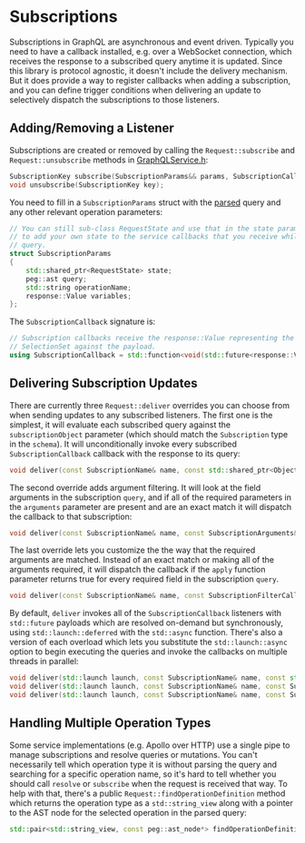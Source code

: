 # Subscriptions

Subscriptions in GraphQL are asynchronous and event driven. Typically you need
to have a callback installed, e.g. over a WebSocket connection, which receives
the response to a subscribed query anytime it is updated. Since this library
is protocol agnostic, it doesn't include the delivery mechanism. But it does
provide a way to register callbacks when adding a subscription, and you can
define trigger conditions when delivering an update to selectively dispatch
the subscriptions to those listeners.

## Adding/Removing a Listener

Subscriptions are created or removed by calling the `Request::subscribe`
and `Request::unsubscribe` methods in [GraphQLService.h](../include/graphqlservice/GraphQLService.h):
```cpp
SubscriptionKey subscribe(SubscriptionParams&& params, SubscriptionCallback&& callback);
void unsubscribe(SubscriptionKey key);
```
You need to fill in a `SubscriptionParams` struct with the [parsed](./parsing.md)
query and any other relevant operation parameters:
```cpp
// You can still sub-class RequestState and use that in the state parameter to Request::subscribe
// to add your own state to the service callbacks that you receive while executing the subscription
// query.
struct SubscriptionParams
{
	std::shared_ptr<RequestState> state;
	peg::ast query;
	std::string operationName;
	response::Value variables;
};
```
The `SubscriptionCallback` signature is:
```cpp
// Subscription callbacks receive the response::Value representing the result of evaluating the
// SelectionSet against the payload.
using SubscriptionCallback = std::function<void(std::future<response::Value>)>;
```

## Delivering Subscription Updates

There are currently three `Request::deliver` overrides you can choose from when
sending updates to any subscribed listeners. The first one is the simplest,
it will evaluate each subscribed query against the `subscriptionObject`
parameter (which should match the `Subscription` type in the `schema`). It will
unconditionally invoke every subscribed `SubscriptionCallback` callback with
the response to its query:
```cpp
void deliver(const SubscriptionName& name, const std::shared_ptr<Object>& subscriptionObject) const;
```

The second override adds argument filtering. It will look at the field 
arguments in the subscription `query`, and if all of the required parameters
in the `arguments` parameter are present and are an exact match it will dispatch the callback to that subscription:
```cpp
void deliver(const SubscriptionName& name, const SubscriptionArguments& arguments, const std::shared_ptr<Object>& subscriptionObject) const;
```

The last override lets you customize the the way that the required arguments
are matched. Instead of an exact match or making all of the arguments required,
it will dispatch the callback if the `apply` function parameter returns true
for every required field in the subscription `query`.
```cpp
void deliver(const SubscriptionName& name, const SubscriptionFilterCallback& apply, const std::shared_ptr<Object>& subscriptionObject) const;
```

By default, `deliver` invokes all of the `SubscriptionCallback` listeners with `std::future`
payloads which are resolved on-demand but synchronously, using `std::launch::deferred` with the
`std::async` function. There's also a version of each overload which  lets you substitute the
`std::launch::async` option to begin executing the queries and invoke the callbacks on multiple
threads in parallel:
```cpp
void deliver(std::launch launch, const SubscriptionName& name, const std::shared_ptr<Object>& subscriptionObject) const;
void deliver(std::launch launch, const SubscriptionName& name, const SubscriptionArguments& arguments, const std::shared_ptr<Object>& subscriptionObject) const;
void deliver(std::launch launch, const SubscriptionName& name, const SubscriptionFilterCallback& apply, const std::shared_ptr<Object>& subscriptionObject) const;
```

## Handling Multiple Operation Types

Some service implementations (e.g. Apollo over HTTP) use a single pipe to
manage subscriptions and resolve queries or mutations. You can't necessarily
tell which operation type it is without parsing the query and searching for
a specific operation name, so it's hard to tell whether you should call
`resolve` or `subscribe` when the request is received that way. To help with
that, there's a public `Request::findOperationDefinition` method which returns
the operation type as a `std::string_view` along with a pointer to the AST node for
the selected operation in the parsed query:
```cpp
std::pair<std::string_view, const peg::ast_node*> findOperationDefinition(peg::ast& root, std::string_view operationName) const;
```